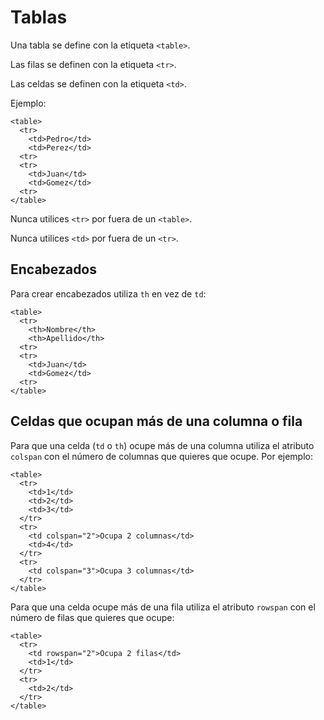 # Tablas

Una tabla se define con la etiqueta `<table>`.

Las filas se definen con la etiqueta `<tr>`.

Las celdas se definen con la etiqueta `<td>`.

Ejemplo:

```markup
<table>
  <tr>
    <td>Pedro</td>
    <td>Perez</td>
  <tr>
  <tr>
    <td>Juan</td>
    <td>Gomez</td>
  <tr>
</table>
```

Nunca utilices `<tr>` por fuera de un `<table>`.

Nunca utilices `<td>` por fuera de un `<tr>`.

## Encabezados

Para crear encabezados utiliza `th` en vez de `td`:

```markup
<table>
  <tr>
    <th>Nombre</th>
    <th>Apellido</th>
  <tr>
  <tr>
    <td>Juan</td>
    <td>Gomez</td>
  <tr>
</table>
```

## Celdas que ocupan más de una columna o fila

Para que una celda \(`td` o `th`\) ocupe más de una columna utiliza el atributo `colspan` con el número de columnas que quieres que ocupe. Por ejemplo:

```markup
<table>
  <tr>
    <td>1</td>
    <td>2</td>
    <td>3</td>
  </tr>
  <tr>
    <td colspan="2">Ocupa 2 columnas</td>
    <td>4</td>
  </tr>
  <tr>
    <td colspan="3">Ocupa 3 columnas</td>
  </tr>
</table>
```

Para que una celda ocupe más de una fila utiliza el atributo `rowspan` con el número de filas que quieres que ocupe:

```markup
<table>
  <tr>
    <td rowspan="2">Ocupa 2 filas</td>
    <td>1</td>
  </tr>
  <tr>
    <td>2</td>
  </tr>
</table>
```

